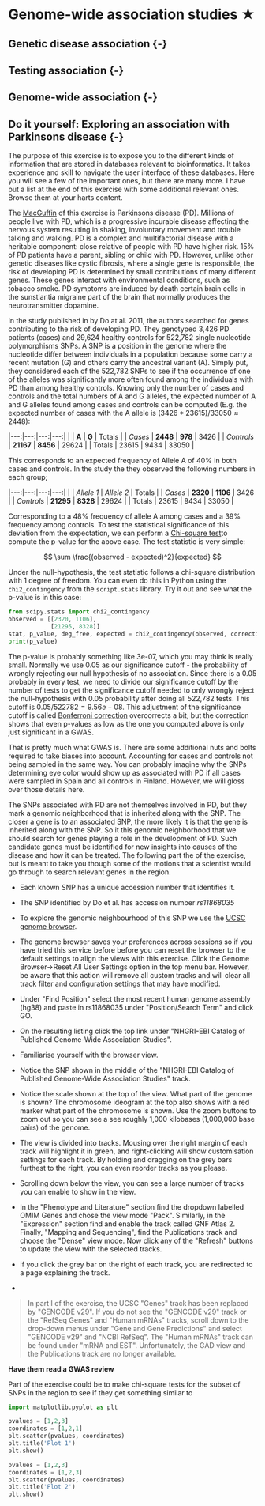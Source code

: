 # Genome-wide association studies ★

## Genetic disease association {-}

## Testing association {-}

## Genome-wide association {-}

## Do it yourself: Exploring an association with Parkinsons disease {-}

The purpose of this exercise is to expose you to the different kinds of information that are stored in databases relevant to bioinformatics. It takes experience and skill to navigate the user interface of these databases. Here you will see a few of the important ones, but there are many more. I have put a list at the end of this exercise with some additional relevant ones. Browse them at your harts content.

The [MacGuffin](https://en.wikipedia.org/wiki/MacGuffin) of this exercise is Parkinsons disease (PD). Millions of people live with PD, which is a progressive incurable disease affecting the nervous system resulting in shaking, involuntary movement and trouble talking and walking. PD is a complex and multifactorial disease with a heritable component: close relative of people with PD have higher risk. 15% of PD patients have a parent, sibling or child with PD. However, unlike other genetic diseases like cystic fibrosis, where a single gene is responsible, the risk of developing PD is determined by small contributions of many different genes. These genes interact with environmental conditions, such as tobacco smoke. PD symptoms are induced by death certain brain cells in the sunstiantia migraine part of the brain that normally produces the neurotransmitter dopamine.

In the study published in by Do at al. 2011, the authors searched for genes contributing to the risk of developing PD. They genotyped 3,426 PD patients (cases) and 29,624 healthy controls for 522,782 single nucleotide polymorphisms SNPs. A SNP is a position in the genome where the nucleotide differ between individuals in a population because some carry a recent mutation (G) and others carry the ancestral variant (A). Simply put, they considered each of the 522,782 SNPs to see if the occurrence of one of the alleles was significantly more often found among the individuals with PD than among healthy controls. Knowing only the number of cases and controls and the total numbers of A and G alleles, the expected number of A and G alleles found among cases and controls can be computed (E.g. the expected number of cases with the A allele is $(3426 * 23615) / 33050 \approx 2448$):

|---:|---:|---:|---:|
|   |  **A**   | **G** | Totals | 
| *Cases* | **2448**   | **978** | 3426 |
| *Controls* | **21167** | **8456** | 29624 |
| Totals | 23615 | 9434 | 33050 | 

This corresponds to an expected frequency of Allele A of 40% in both cases and controls. In the study the they observed the following numbers in each group;

|---:|---:|---:|---:|
|   | *Allele 1*   | *Allele 2* | Totals | 
| *Cases* | **2320**   | **1106** | 3426 |
| *Controls* | **21295** | **8328** | 29624 |
| Totals | 23615 | 9434 | 33050 | 
  
Corresponding to a 48% frequency of allele A among cases and a  39% frequency among controls. To test the statistical significance of this deviation from the expectation, we can perform a [Chi-square test](https://en.wikipedia.org/wiki/Chi-squared_test)to compute the p-value for the above case. The test statistic is very simple:

$$ \sum \frac{(observed - expected)^2}{expected} $$

Under the null-hypothesis, the test statistic follows a chi-square distribution with 1 degree of freedom. You can even do this in Python using the `chi2_contingency` from the `script.stats` library. Try it out and see what the p-value is in this case:

```python
from scipy.stats import chi2_contingency
observed = [[2320, 1106],
			[21295, 8328]]
stat, p_value, deg_free, expected = chi2_contingency(observed, correction=False)
print(p_value)
```

The p-value is probably something like 3e-07, which you may think is really small. Normally we use 0.05 as our significance cutoff - the probability of wrongly rejecting our null hypothesis of no association. Since there is a 0.05 probably in every test, we need to divide our significance cutoff by the number of tests to get the significance cutoff needed to only wrongly reject the null-hypothesis with 0.05 probability after doing all 522,782 tests. This cutoff is $0.05 / 522782 = 9.56e-08$. This adjustment of the significance cutoff is called [Bonferroni correction](https://en.wikipedia.org/wiki/Bonferroni_correction) overcorrects a bit, but the correction shows that even p-values as low as the one you computed above is only just significant in a GWAS. 

That is pretty much what GWAS is. There are some additional nuts and bolts required to take biases into account. Accounting for cases and controls not being sampled in the same way. You can probably imagine why the SNPs determining eye color would show up as associated with PD if all cases were sampled in Spain and all controls in Finland. However, we will gloss over those details here.

The SNPs associated with PD are not themselves involved in PD, but they mark a genomic neighborhood that is inherited along with the SNP. The closer a gene is to an associated SNP, the more likely it is that the gene is inherited along with the SNP. So it this genomic neighborhood that we should search for genes playing a role in the development of PD. Such candidate genes must be identified for new insights into causes of the disease and how it can be treated. The following part the of the exercise, but is meant to take you though some of the motions that a scientist would go through to search relevant genes in the region. 

- Each known SNP has a unique accession number that identifies it.
- The SNP identified by Do et al. has accession number *rs11868035*
- To explore the genomic neighbourhood of this SNP we use the [UCSC genome browser](https://genome-euro.ucsc.edu/cgi-bin/hgGateway?redirect=manual&source=genome.ucsc.edu). 
- The genome browser saves your preferences across sessions so if you have tried this service before before you can reset the browser to the default settings to align the views with this exercise. Click the Genome Browser->Reset All User Settings option in the top menu bar. However, be aware that this action will remove all custom tracks and will clear all track filter and configuration settings that may have modified.
- Under "Find Position" select the most recent human genome assembly (hg38) and paste in rs11868035 under "Position/Search Term" and click GO.
- On the resulting listing click the top link under "NHGRI-EBI Catalog of Published Genome-Wide Association Studies". 
- Familiarise yourself with the browser view. 
- Notice the SNP shown in the middle of the "NHGRI-EBI Catalog of Published Genome-Wide Association Studies" track. 
- Notice the scale shown at the top of the view. What part of the genome is shown? The chromosome ideogram at the top also shows with a red marker what part of the chromosome is shown. Use the zoom buttons to zoom out so you can see a see roughly 1,000 kilobases (1,000,000 base pairs) of the genome.
- The view is divided into tracks. Mousing over the right margin of each track will highlight it in green, and right-clicking will show customisation settings for each track. By holding and dragging on the grey bars furthest to the right, you can even reorder tracks as you please. 
- Scrolling down below the view, you can see a large number of tracks you can enable to show in the view. 
- In the "Phenotype and Literature" section find the dropdown labelled OMIM Genes and chose the view mode "Pack". Similarly, in the "Expression" section find and enable the track called GNF Atlas 2. Finally, "Mapping and Sequencing", find the Publications track and choose the "Dense" view mode. Now click any of the "Refresh" buttons to update the view with the selected tracks.
- If you click the grey bar on the right of each track, you are redirected to a page explaining the track.

- 

> In part I of the exercise, the UCSC "Genes" track has been replaced by "GENCODE v29". If you do not see the "GENCODE v29" track or the "RefSeq Genes" and "Human mRNAs" tracks, scroll down to the drop-down menus under "Gene and Gene Predictions" and select "GENCODE v29" and "NCBI RefSeq". The "Human mRNAs" track can be found under "mRNA and EST". Unfortunately, the GAD view and the Publications track are no longer available.


**Have them read a GWAS review**

Part of the exercise could be to make chi-square tests for the subset of SNPs in the region to see if they get something similar to 

```python
import matplotlib.pyplot as plt

pvalues = [1,2,3]
coordinates = [1,2,1]
plt.scatter(pvalues, coordinates)
plt.title('Plot 1')
plt.show()

pvalues = [1,2,3]
coordinates = [1,2,3]
plt.scatter(pvalues, coordinates)
plt.title('Plot 2')
plt.show()
```